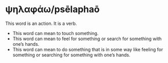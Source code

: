 # ψηλαφάω/psēlaphaō
This word is an action. It is a verb.

* This word can mean to touch something.
* This word can mean to feel for something or search for something with one’s hands.
* This word can mean to do something that is in some way like feeling for something or searching for something with one’s hands.

